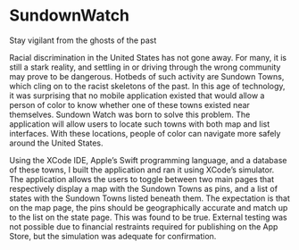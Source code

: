 # SundownWatch
Stay vigilant from the ghosts of the past

Racial discrimination in the United States has not gone away. For many, it is still a stark reality, and settling in or driving through the wrong community may prove to be dangerous. Hotbeds of such activity are Sundown Towns, which cling on to the racist skeletons of the past. In this age of technology, it was surprising that no mobile application existed that would allow a person of color to know whether one of these towns existed near themselves. Sundown Watch was born to solve this problem. The application will allow users to locate such towns with both map and list interfaces. With these locations, people of color can navigate more safely around the United States. 

Using the XCode IDE, Apple’s Swift programming language, and a database of these towns, I built the application and ran it using XCode’s simulator. The application allows the users to toggle between two main pages that respectively display a map with the Sundown Towns as pins, and a list of states with the Sundown Towns listed beneath them. The expectation is that on the map page, the pins should be geographically accurate and match up to the list on the state page. This was found to be true. External testing was not possible due to financial restraints required for publishing on the App Store, but the simulation was adequate for confirmation.
